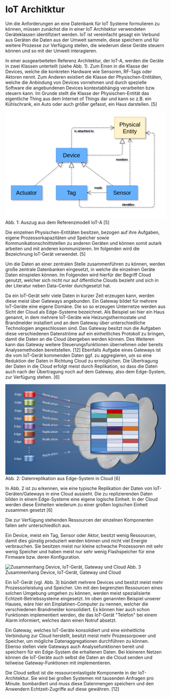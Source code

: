 # IoT Architktur

Um die Anforderungen an eine Datenbank für IoT Systeme formulieren zu können, müssen zunächst die in einer IoT Architektur verwendeten Geräteklassen identifiziert werden. IoT ist vereinfacht gesagt ein Verbund aus Geräten die Daten aus der Umwelt sammeln, diese speichern und für weitere Prozesse zur Verfügung stellen, die wiederum diese Geräte steuern können und so mit der Umwelt interagieren.

In einer ausgearbeiteten Referenz Architektur, der IoT-A, werden die Geräte in zwei Klassen unterteilt (siehe Abb. 1).
Zum Einen in die Klasse der Devices, welche die konkreten Hardware wie Sensoren, RF-Tags oder Aktoren nennt. Zum Anderen existiert die Klasse der Physischen-Entitäten, welche die Anbindung von Devices vornehmen und durch spezielle Software die angebundenen Devices kontextabhängig verarbeiten bzw. steuern kann. Im Grunde stellt die Klasse der Physischen-Entität das eigentliche Thing aus dem Internet of Things dar und kann so z.B. ein Kühlschrank, ein Auto oder auch größer gefasst, ein Haus darstellen. [5]

![Auszug aus dem Referenzmodell IoT-A](img/iot-a_auszug_modell.png)
Abb. 1: Auszug aus dem Referenzmodell IoT-A [5]

Die einzelnen Physischen-Entitäten besitzen, bezogen auf ihre Aufgaben, eigene Prozessorkapazitäten und Speicher sowie Kommunikationschnittstellen zu anderen Geräten und können somit autark arbeiten und mit anderen kommunizieren. Im folgenden wird die Bezeichnung IoT-Gerät verwendet. [5]

Um die Daten an einer zentralen Stelle zusammenführen zu können, werden große zentrale Datenbanken eingesetzt, in welche die einzelnen Geräte Daten einspielen können. Im Folgenden wird hierfür der Begriff Cloud genutzt, welcher sich nicht nur auf öffentliche Clouds bezieht und sich in der Literatur neben Data-Center durchgesetzt hat.

Da ein IoT-Gerät sehr viele Daten in kurzer Zeit erzeugen kann, werden diese meist über Gateways angebunden. Ein Gateway bildet für mehrere IoT-Geräte eine eigene Domäne. Die so so erzeugen Unternetze werden aus Sicht der Cloud als Edge-Systeme bezeichnet. Als Beispiel sei hier ein Haus genannt, in dem mehrere IoT-Geräte wie Heizungsthermostate und Brandmelder installiert und an dem Gateway über unterschiedliche Technologien angeschlossen sind. Das Gateway besitzt nun die Aufgaben diese verschiedenen Datenströme auf ein einheitliches Protokoll zu bringen, damit die Daten an die Cloud übergeben werden können. Des Weiteren kann das Gateway weitere Steuerungsfunktionen übernehmen oder bereits Analysemethoden bereitstellen. [12] Ebenfalls Aufgabe eines Gateways ist die vom IoT-Gerät kommenden Daten ggf. zu aggregieren, um so eine Reduktion der Daten in Richtung Cloud zu ermöglichen. Die Übertragung der Daten in die Cloud erfolgt meist durch Replikation, so dass die Daten auch nach der Übertragung noch auf dem Gateway, also dem Edge-System, zur Verfügung stehen.
[6]

![Datenreplikation aus Edge-System in Cloud](img/data-distribution-figure5.png)
Abb. 2: Datenreplikation aus Edge-System in Cloud [6]

In Abb. 2 ist zu erkennen, wie eine typische Replikation der Daten von IoT-Geräten/Gateways in eine Cloud aussieht. Die zu replizierenden Daten bilden in einem Edge-Systeme eine eigene logische Einheit. In der Cloud werden diese Einheiten wiederum zu einer großen logischen Einheit zusammen gesetzt
[6]

Die zur Verfügung stehenden Ressourcen der einzelnen Komponenten fallen sehr unterschiedlich aus.

Ein Device, meist ein Tag, Sensor oder Aktor, besitzt wenig Ressourcen, damit dies günstig produziert werden können und nicht viel Energie verbrauchen. Sie besitzen meist nur kleine schwache Prozessoren mit sehr wenig Speicher und haben meist nur sehr wenig Flashspeicher für eine Firmware bzw. deren Konfiguration.

![Zusammenhang Device, IoT-Gerät, Gateway und Cloud](img/iot_overview.png)
Abb. 3 Zusammenhang Device, IoT-Gerät, Gateway und Cloud

Ein IoT-Gerät (vgl. Abb. 3) bündelt mehrere Devices und besitzt meist mehr Prozessorleistung und Speicher. Um mit den begrenzten Ressourcen eines solchen Umgebung umgehen zu können, werden meist spezialisierte Echtzeit-Betriebssysteme eingesetzt. Im oben genannten Beispiel unserer Hauses, wäre hier ein Einplatinen-Computer zu nennen, welcher die verschiedenen Brandmelder konsolidiert. Es können hier auch schon Funktionen implementiert werden, die das IoT-Gerät "Telefon" bei einem Alarm informiert, welches dann einen Notruf absetzt.

Ein Gateway, welches IoT-Geräte konsolidiert und eine einheitliche Verbindung zur Cloud herstellt, besitzt meist mehr Prozessorpower und Speicher, um mögliche Datenaggregationen durchführen zu können. Ebenso stellen viele Gateways auch Analysefunktionen bereit und speichern für ein Edge-System die erhaltenen Daten. Bei kleineren Netzen können die IoT-Geräte auch selbst die Daten an die Cloud senden und teilweise Gateway-Funktionen mit implementieren.

Die Cloud selbst ist die ressourcenlastigste Komponente in der IoT-Architektur. Sie wird bei großen Systemen mit tausenden Anfragen pro Minute. bombardiert und muss diese Datenmengen speichern und den Anwendern Echtzeit-Zugriffe auf diese gewähren.
[12]
